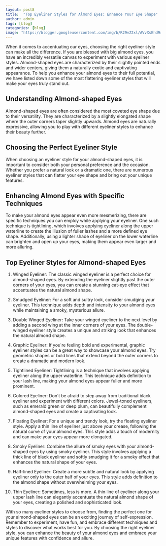```yaml
---
layout: post8
title:  "Top Eyeliner Styles for Almond Eyes: Enhance Your Eye Shape"
author: admin
tags: [blog]
categories: [blog]
image: "https://blogger.googleusercontent.com/img/b/R29vZ2xl/AVvXsEhd9rxbp_qofUDTl52UGyT-vm1j740ILAk_W90BFYBAsZca8O8tw8kQfD05bSiLmjMrEa5GFGtziDIwGbw4WlOvR3Iu3xZwuxtr7vYLEL2vNoI_xC33b1Mc_J-Ga-k_GbVYjIw_6r9dvi3jL7ShgyHKC6HyIEv8l2ZPL2_1RA5pksYwMWvW4tFHElSy1Pc/s1600/20240424_102351.jpg"
---
```


<p>When it comes to accentuating our eyes, choosing the right eyeliner style can make all the difference. If you are blessed with big almond eyes, you have an incredibly versatile canvas to experiment with various eyeliner styles. Almond-shaped eyes are characterized by their slightly pointed ends and wider centers, giving them a naturally exotic and captivating appearance. To help you enhance your almond eyes to their full potential, we have listed down some of the most flattering eyeliner styles that will make your eyes truly stand out.</p>
<h2>Understanding Almond-shaped Eyes</h2>
<p>Almond-shaped eyes are often considered the most coveted eye shape due to their versatility. They are characterized by a slightly elongated shape where the outer corners taper slightly upwards. Almond eyes are naturally expressive, allowing you to play with different eyeliner styles to enhance their beauty further.</p>
<h2>Choosing the Perfect Eyeliner Style</h2>
<p>When choosing an eyeliner style for your almond-shaped eyes, it is important to consider both your personal preference and the occasion. Whether you prefer a natural look or a dramatic one, there are numerous eyeliner styles that can flatter your eye shape and bring out your unique features.</p>
<h2>Enhancing Almond Eyes with Specific Techniques</h2>
<p>To make your almond eyes appear even more mesmerizing, there are specific techniques you can employ while applying your eyeliner. One such technique is tightlining, which involves applying eyeliner along the upper waterline to create the illusion of fuller lashes and a more defined eye shape. Additionally, using a lighter shade of eyeliner on the lower waterline can brighten and open up your eyes, making them appear even larger and more alluring.</p>
<h2>Top Eyeliner Styles for Almond-shaped Eyes</h2>
<ol>
<li>
<p>Winged Eyeliner:
The classic winged eyeliner is a perfect choice for almond-shaped eyes. By extending the eyeliner slightly past the outer corners of your eyes, you can create a stunning cat-eye effect that accentuates the natural almond shape.</p>
</li>
<li>
<p>Smudged Eyeliner:
For a soft and sultry look, consider smudging your eyeliner. This technique adds depth and intensity to your almond eyes while maintaining a smoky, mysterious allure.</p>
</li>
<li>
<p>Double Winged Eyeliner:
Take your winged eyeliner to the next level by adding a second wing at the inner corners of your eyes. The double-winged eyeliner style creates a unique and striking look that enhances the natural almond shape.</p>
</li>
<li>
<p>Graphic Eyeliner:
If you're feeling bold and experimental, graphic eyeliner styles can be a great way to showcase your almond eyes. Try geometric shapes or bold lines that extend beyond the outer corners to create a dramatic and modern look.</p>
</li>
<li>
<p>Tightlined Eyeliner:
Tightlining is a technique that involves applying eyeliner along the upper waterline. This technique adds definition to your lash line, making your almond eyes appear fuller and more prominent.</p>
</li>
<li>
<p>Colored Eyeliner:
Don't be afraid to step away from traditional black eyeliner and experiment with different colors. Jewel-toned eyeliners, such as emerald green or deep plum, can beautifully complement almond-shaped eyes and create a captivating look.</p>
</li>
<li>
<p>Floating Eyeliner:
For a unique and trendy look, try the floating eyeliner style. Apply a thin line of eyeliner just above your crease, following the natural curve of your almond eyes. This style adds a touch of modernity and can make your eyes appear more elongated.</p>
</li>
<li>
<p>Smoky Eyeliner:
Combine the allure of smoky eyes with your almond-shaped eyes by using smoky eyeliner. This style involves applying a thick line of black eyeliner and softly smudging it for a smoky effect that enhances the natural shape of your eyes.</p>
</li>
<li>
<p>Half-lined Eyeliner:
Create a more subtle and natural look by applying eyeliner only to the outer half of your eyes. This style adds definition to the almond shape without overwhelming your eyes.</p>
</li>
<li>
<p>Thin Eyeliner:
Sometimes, less is more. A thin line of eyeliner along your upper lash line can elegantly accentuate the natural almond shape of your eyes, creating a polished and sophisticated look.</p>
</li>
</ol>
<p>With so many eyeliner styles to choose from, finding the perfect one for your almond-shaped eyes can be an exciting journey of self-expression. Remember to experiment, have fun, and embrace different techniques and styles to discover what works best for you. By choosing the right eyeliner style, you can enhance the beauty of your almond eyes and embrace your unique features with confidence and allure.</p>


